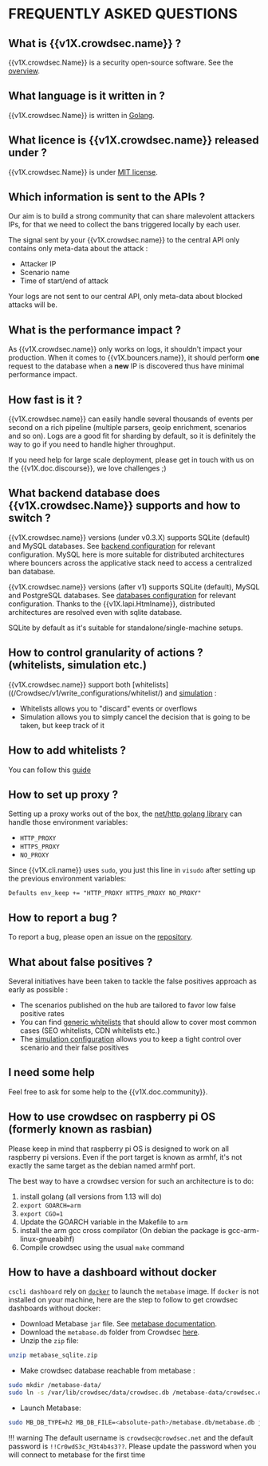 # FREQUENTLY ASKED QUESTIONS

## What is {{v1X.crowdsec.name}} ?

{{v1X.crowdsec.Name}} is a security open-source software. See the [overview](/#what-is-crowdsec).


## What language is it written in ?

{{v1X.crowdsec.Name}} is written in [Golang](https://golang.org/).

## What licence is {{v1X.crowdsec.name}} released under ?

{{v1X.crowdsec.Name}} is under [MIT license]({{v1X.crowdsec.url}}/blob/master/LICENSE).

## Which information is sent to the APIs ?

Our aim is to build a strong community that can share malevolent attackers IPs, for that we need to collect the bans triggered locally by each user.

The signal sent by your {{v1X.crowdsec.name}} to the central API only contains only meta-data about the attack :

 - Attacker IP
 - Scenario name
 - Time of start/end of attack

Your logs are not sent to our central API, only meta-data about blocked attacks will be.

## What is the performance impact ?

As {{v1X.crowdsec.name}} only works on logs, it shouldn't impact your production.
When it comes to {{v1X.bouncers.name}}, it should perform **one** request to the database when a **new** IP is discovered thus have minimal performance impact.

## How fast is it ?

{{v1X.crowdsec.name}} can easily handle several thousands of events per second on a rich pipeline (multiple parsers, geoip enrichment, scenarios and so on). Logs are a good fit for sharding by default, so it is definitely the way to go if you need to handle higher throughput.

If you need help for large scale deployment, please get in touch with us on the {{v1X.doc.discourse}}, we love challenges ;)

## What backend database does {{v1X.crowdsec.Name}} supports and how to switch ?

{{v1X.crowdsec.name}} versions (under v0.3.X) supports SQLite (default) and MySQL databases.
See [backend configuration](/Crowdsec/v0/references/output/#switching-backend-database) for relevant configuration. MySQL here is more suitable for distributed architectures where bouncers across the applicative stack need to access a centralized ban database.

{{v1X.crowdsec.name}} versions (after v1) supports SQLite (default), MySQL and PostgreSQL databases.
See [databases configuration](/Crowdsec/v1/user_guide/database/) for relevant configuration. Thanks to the {{v1X.lapi.Htmlname}}, distributed architectures are resolved even with sqlite database.

SQLite by default as it's suitable for standalone/single-machine setups.

## How to control granularity of actions ? (whitelists, simulation etc.)

{{v1X.crowdsec.name}} support both [whitelists]((/Crowdsec/v1/write_configurations/whitelist/) and [simulation](/Crowdsec/v1/references/simulation/) :

 - Whitelists allows you to "discard" events or overflows
 - Simulation allows you to simply cancel the decision that is going to be taken, but keep track of it

## How to add whitelists ?

You can follow this [guide](/Crowdsec/v1/write_configurations/whitelist/)

## How to set up proxy ?

Setting up a proxy works out of the box, the [net/http golang library](https://golang.org/src/net/http/transport.go) can handle those environment variables:

* `HTTP_PROXY`
* `HTTPS_PROXY`
* `NO_PROXY`

Since {{v1X.cli.name}} uses `sudo`, you just this line in `visudo` after setting up the previous environment variables:

```
Defaults env_keep += "HTTP_PROXY HTTPS_PROXY NO_PROXY"
```

## How to report a bug ?

To report a bug, please open an issue on the [repository]({{v1X.crowdsec.bugreport}}).

## What about false positives ?

Several initiatives have been taken to tackle the false positives approach as early as possible :

 - The scenarios published on the hub are tailored to favor low false positive rates
 - You can find [generic whitelists](https://hub.crowdsec.net/author/crowdsecurity/collections/whitelist-good-actors) that should allow to cover most common cases (SEO whitelists, CDN whitelists etc.)
 - The [simulation configuration](/Crowdsec/v1/references/simulation/) allows you to keep a tight control over scenario and their false positives


## I need some help

Feel free to ask for some help to the {{v1X.doc.community}}.

## How to use crowdsec on raspberry pi OS (formerly known as rasbian) 

Please keep in mind that raspberry pi OS is designed to work on all
raspberry pi versions. Even if the port target is known as armhf, it's
not exactly the same target as the debian named armhf port.

The best way to have a crowdsec version for such an architecture is to
do:

1. install golang (all versions from 1.13 will do)
2. `export GOARCH=arm`
3. `export CGO=1`
4. Update the GOARCH variable in the Makefile to `arm`
5. install the arm gcc cross compilator (On debian the package is gcc-arm-linux-gnueabihf)
6. Compile crowdsec using the usual `make` command


## How to have a dashboard without docker

`cscli dashboard` rely on [`docker`](https://docs.docker.com/) to launch the `metabase` image. If `docker` is not installed on your machine, here are the step to follow to get crowdsec dashboards without docker:

- Download Metabase `jar` file. See [metabase documentation](https://www.metabase.com/docs/latest/operations-guide/running-the-metabase-jar-file.html).
- Download the `metabase.db` folder from Crowdsec [here](https://crowdsec-statics-assets.s3-eu-west-1.amazonaws.com/metabase_sqlite.zip).
- Unzip the `zip` file: 

```bash
unzip metabase_sqlite.zip
```

- Make crowdsec database reachable from metabase :

```bash
sudo mkdir /metabase-data/
sudo ln -s /var/lib/crowdsec/data/crowdsec.db /metabase-data/crowdsec.db
```

- Launch Metabase: 

```bash
sudo MB_DB_TYPE=h2 MB_DB_FILE=<absolute-path>/metabase.db/metabase.db java -jar metabase.jar
```

!!! warning
        The default username is `crowdsec@crowdsec.net` and the default password is `!!Cr0wdS3c_M3t4b4s3??`. Please update the password when you will connect to metabase for the first time

<!-- 

## How to contribute ?

### On {{v1X.crowdsec.Name}}

### On Configurations (Parsers, scenarios)

### On bouncers



## What are common use-cases ?

**TBD**

## What about false positives ?

**TBD**

## How to test if it works ?

**TBD**

## Who are you ?

**TBD**

-->
